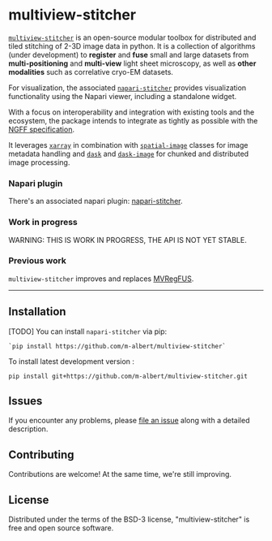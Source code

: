 # multiview-stitcher

<!--
[![License BSD-3](https://img.shields.io/pypi/l/multiview-stitcher.svg?color=green)](https://github.com/m-albert/multiview-stitcher/raw/main/LICENSE)
[![PyPI](https://img.shields.io/pypi/v/multiview-stitcher.svg?color=green)](https://pypi.org/project/multiview-stitcher)
[![Python Version](https://img.shields.io/pypi/pyversions/multiview-stitcher.svg?color=green)](https://python.org)
[![tests](https://github.com/m-albert/multiview-stitcher/workflows/tests/badge.svg)](https://github.com/m-albert/multiview-stitcher/actions)
[![codecov](https://codecov.io/gh/m-albert/multiview-stitcher/branch/main/graph/badge.svg)](https://codecov.io/gh/m-albert/multiview-stitcher)
-->

[`multiview-stitcher`](https://github.com/m-albert/multiview-sticher) is an open-source modular toolbox for distributed and tiled stitching of 2-3D image data in python. It is a collection of algorithms (under development) to **register** and **fuse** small and large datasets from **multi-positioning** and **multi-view** light sheet microscopy, as well as **other modalities** such as correlative cryo-EM datasets.

For visualization, the associated [`napari-stitcher`](https://github.com/m-albert/napari-sticher) provides visualization functionality using the Napari viewer, including a standalone widget.

With a focus on interoperability and integration with existing tools and the ecosystem, the package intends to integrate as tightly as possible with the [NGFF specification](https://github.com/ome/ngff).

It leverages [`xarray`](https://github.com/xarray) in combination with [`spatial-image`](https://github.com/spatial-data) classes for image metadata handling and [`dask`](https://github.com/dask) and [`dask-image`](https://github.com/dask-image) for chunked and distributed image processing.


### Napari plugin

There's an associated napari plugin: [napari-stitcher](https://github.com/m-albert/napari-stitcher).

### Work in progress

WARNING: THIS IS WORK IN PROGRESS, THE API IS NOT YET STABLE.

### Previous work

`multiview-stitcher` improves and replaces [MVRegFUS](https://github.com/m-albert/MVRegFus).


----------------------------------
## Installation

[TODO] You can install `napari-stitcher` via pip:

    `pip install https://github.com/m-albert/multiview-stitcher`

To install latest development version :

    pip install git+https://github.com/m-albert/multiview-stitcher.git


## Issues

If you encounter any problems, please [file an issue](https://github.com/m-albert/multiview-stitcher/issues) along with a detailed description.

## Contributing

Contributions are welcome! At the same time, we're still improving.

## License

Distributed under the terms of the BSD-3 license,
"multiview-stitcher" is free and open source software.
